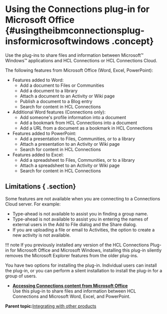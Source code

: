 # Using the Connections plug-in for Microsoft Office {#usingtheibmconnectionsplug-insformicrosoftwindows .concept}

Use the plug-ins to share files and information between Microsoft™ Windows™ applications and HCL Connections or HCL Connections Cloud.

The following features from Microsoft Office \(Word, Excel, PowerPoint\):

-   Features added to Word:
    -   Add a document to Files or Communities
    -   Add a document to a library
    -   Attach a document to an Activity or Wiki page
    -   Publish a document to a Blog entry
    -   Search for content in HCL Connections
-   Additional Word features \(Connections only\):
    -   Add someone's profile information into a document
    -   Add a bookmark from HCL Connections into a document
    -   Add a URL from a document as a bookmark in HCL Connections
-   Features added to PowerPoint:
    -   Add a presentation to Files, Communities, or to a library
    -   Attach a presentation to an Activity or Wiki page
    -   Search for content in HCL Connections
-   Features added to Excel:
    -   Add a spreadsheet to Files, Communities, or to a library
    -   Attach a spreadsheet to an Activity or Wiki page
    -   Search for content in HCL Connections

## Limitations { .section}

Some features are not available when you are connecting to a Connections Cloud server. For example:

-   Type-ahead is not available to assist you in finding a group name.
-   Type-ahead is not available to assist you in entering the names of external users in the Add to File dialog and the Share dialog.
-   If you are uploading a file or email to Activities, the option to create a new activity is not available.

!!! note
    If you previously installed any version of the HCL Connections Plug-in for Microsoft Office and Microsoft Windows, installing this plug-in silently removes the Microsoft Explorer features from the older plug-ins.

You have two options for installing the plug-in. Individual users can install the plug-in, or you can perform a silent installation to install the plug-in for a group of users.

-   **[Accessing Connections content from Microsoft Office](../../connectors/enduser/c_ms_plugins_office.md)**  
Use this plug-in to share files and information between HCL Connections and Microsoft Word, Excel, and PowerPoint.

**Parent topic:**[Integrating with other products](../../connectors/admin/c_connectors_over.md)

